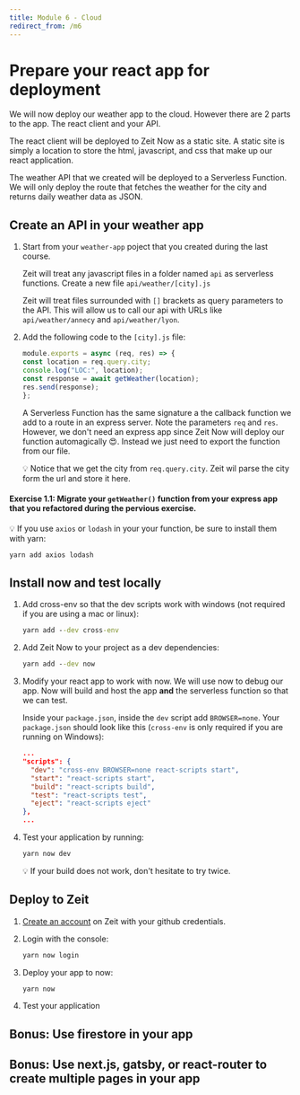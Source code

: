 ```yaml
---
title: Module 6 - Cloud
redirect_from: /m6
---
```


# Prepare your react app for deployment

We will now deploy our weather app to the cloud. However there are 2 parts to the app. The react client and your API.

The react client will be deployed to Zeit Now as a static site. A static site is simply a location to store the html, javascript, and css that make up our react application.

The weather API that we created will be deployed to a Serverless Function. We will only deploy the route that fetches the weather for the city and returns daily weather data as JSON.

## Create an API in your weather app

1. Start from your `weather-app` poject that you created during the last course.

   Zeit will treat any javascript files in a folder named `api` as serverless functions. Create a new file `api/weather/[city].js`

   Zeit will treat files surrounded with `[]` brackets as query parameters to the API. This will allow us to call our api with URLs like `api/weather/annecy` and `api/weather/lyon`.

1. Add the following code to the `[city].js` file:

   ```javascript
   module.exports = async (req, res) => {
   const location = req.query.city;
   console.log("LOC:", location);
   const response = await getWeather(location);
   res.send(response);
   };
   ```

   A Serverless Function has the same signature a the callback function we add to a route in an express server. Note the parameters `req` and `res`. However, we don't need an express app since Zeit Now will deploy our function automagically 😍. Instead we just need to export the function from our file.

   💡 Notice that we get the city from `req.query.city`. Zeit wil parse the city form the url and store it here.


#### Exercise 1.1: Migrate your `getWeather()` function from your express app that you refactored during the pervious exercise.

💡 If you use `axios` or `lodash` in your your function, be sure to install them with yarn:

```cmd
yarn add axios lodash
```

## Install now and test locally

1. Add cross-env so that the dev scripts work with windows (not required if you are using a mac or linux):

   ```cmd
   yarn add --dev cross-env
   ```

1. Add Zeit Now to your project as a dev dependencies:

   ```cmd
   yarn add --dev now
   ```

1. Modify your react app to work with now. We will use now to debug our app. Now will build and host the app **and** the serverless function so that we can test.

   Inside your `package.json`, inside the `dev` script add `BROWSER=none`. Your `package.json` should look like this (`cross-env` is only required if you are running on Windows):

   ```json
   ...
   "scripts": {
     "dev": "cross-env BROWSER=none react-scripts start",
     "start": "react-scripts start",
     "build": "react-scripts build",
     "test": "react-scripts test",
     "eject": "react-scripts eject"
   },
   ...
   ```

1. Test your application by running:

   ```cmd
   yarn now dev
   ```

   💡 If your build does not work, don't hesitate to try twice.


## Deploy to Zeit

1. [Create an account](https://zeit.co/signup) on Zeit with your github credentials.

1. Login with the console:
   ```cmd
   yarn now login
   ```

1. Deploy your app to now:
   ```cmd
   yarn now
   ```

1. Test your application


## Bonus: Use firestore in your app

## Bonus: Use next.js, gatsby, or react-router to create multiple pages in your app

<!--
TODO: update creds for voting
-->
